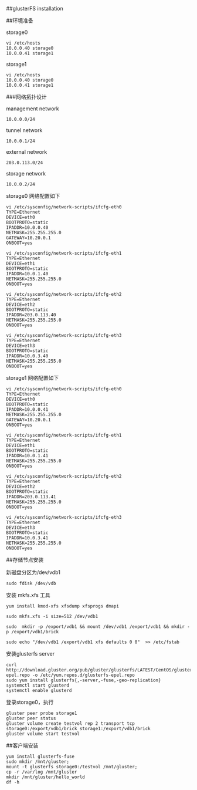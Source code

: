 ##glusterFS installation

##环境准备

storage0

	vi /etc/hosts
	10.0.0.40 storage0
	10.0.0.41 storage1

storage1

	vi /etc/hosts
	10.0.0.40 storage0
	10.0.0.41 storage1

###网络拓扑设计

management network
	
	10.0.0.0/24

tunnel network

	10.0.0.1/24

external network

	203.0.113.0/24

storage network

	10.0.0.2/24

storage0 网络配置如下

	vi /etc/sysconfig/network-scripts/ifcfg-eth0 
	TYPE=Ethernet
	DEVICE=eth0
	BOOTPROTO=static
	IPADDR=10.0.0.40
	NETMASK=255.255.255.0
	GATEWAY=10.20.0.1
	ONBOOT=yes

	vi /etc/sysconfig/network-scripts/ifcfg-eth1
	TYPE=Ethernet
	DEVICE=eth1
	BOOTPROTO=static
	IPADDR=10.0.1.40
	NETMASK=255.255.255.0
	ONBOOT=yes

	vi /etc/sysconfig/network-scripts/ifcfg-eth2
	TYPE=Ethernet
	DEVICE=eth2
	BOOTPROTO=static
	IPADDR=203.0.113.40
	NETMASK=255.255.255.0
	ONBOOT=yes

	vi /etc/sysconfig/network-scripts/ifcfg-eth3
	TYPE=Ethernet
	DEVICE=eth3
	BOOTPROTO=static
	IPADDR=10.0.3.40
	NETMASK=255.255.255.0
	ONBOOT=yes


storage1 网络配置如下

	vi /etc/sysconfig/network-scripts/ifcfg-eth0 
	TYPE=Ethernet
	DEVICE=eth0
	BOOTPROTO=static
	IPADDR=10.0.0.41
	NETMASK=255.255.255.0
	GATEWAY=10.20.0.1
	ONBOOT=yes

	vi /etc/sysconfig/network-scripts/ifcfg-eth1
	TYPE=Ethernet
	DEVICE=eth1
	BOOTPROTO=static
	IPADDR=10.0.1.41
	NETMASK=255.255.255.0
	ONBOOT=yes

	vi /etc/sysconfig/network-scripts/ifcfg-eth2
	TYPE=Ethernet
	DEVICE=eth2
	BOOTPROTO=static
	IPADDR=203.0.113.41
	NETMASK=255.255.255.0
	ONBOOT=yes

	vi /etc/sysconfig/network-scripts/ifcfg-eth3
	TYPE=Ethernet
	DEVICE=eth3
	BOOTPROTO=static
	IPADDR=10.0.3.41
	NETMASK=255.255.255.0
	ONBOOT=yes

##存储节点安装

新磁盘分区为/dev/vdb1

	sudo fdisk /dev/vdb

安装 mkfs.xfs 工具

	yum install kmod-xfs xfsdump xfsprogs dmapi
	
	sudo mkfs.xfs -i size=512 /dev/vdb1

	sudo  mkdir -p /export/vdb1 && mount /dev/vdb1 /export/vdb1 && mkdir -p /export/vdb1/brick
    
	sudo echo "/dev/vdb1 /export/vdb1 xfs defaults 0 0"  >> /etc/fstab

安装glusterfs server

	curl http://download.gluster.org/pub/gluster/glusterfs/LATEST/CentOS/glusterfs-epel.repo -o /etc/yum.repos.d/glusterfs-epel.repo 
	sudo yum install glusterfs{,-server,-fuse,-geo-replication}
	systemctl start glusterd 
	systemctl enable glusterd 

登录storage0，执行

	gluster peer probe storage1
	gluster peer status 
    gluster volume create testvol rep 2 transport tcp storage0:/export/vdb1/brick storage1:/export/vdb1/brick
    gluster volume start testvol

##客户端安装

    yum install glusterfs-fuse
    sudo mkdir /mnt/gluster; 
    mount -t glusterfs storage0:/testvol /mnt/gluster; 
    cp -r /var/log /mnt/gluster
    mkdir /mnt/gluster/hello_world
	df -h
